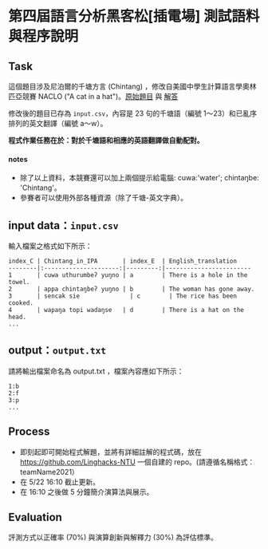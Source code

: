 # 第四屆語言分析黑客松[插電場] 測試語料與程序說明

## Task
這個題目涉及尼泊爾的千塘方言 (Chintang) ，修改自美國中學生計算語言學奧林匹亞競賽 NACLO ("A cat in a hat")。[原始題目](https://www.nacloweb.org/resources/problems/2020/N2020-B.pdf) 與 [解答](https://www.nacloweb.org/resources/problems/2020/N2020-BS.pdf)

修改後的題目已存為 `input.csv`，內容是 23 句的千塘語（編號 1～23）和已亂序排列的英文翻譯（編號 a～w）。

**程式作業任務在於：對於千塘語和相應的英語翻譯做自動配對。**

#### notes
- 除了以上資料，本競賽還可以加上兩個提示給電腦: cuwa:'water'; chintaŋbe: 'Chintang'。  
- 參賽者可以使用外部各種資源（除了千塘-英文字典）。


## input data：`input.csv`
輸入檔案之格式如下所示：

```
index_C | Chintang_in_IPA       | index_E  | English_translation 
--------|:---------------------:|---------:|------------------------
1       | cuwa uthurumbeʔ yuŋno | a        | There is a hole in the towel.
2       | appa chintaŋbeʔ yuŋno | b        | The woman has gone away.
3       | sencak sie	          | c        | The rice has been cooked.
4       | wapaŋa topi wadaŋse   | d        | There is a hat on the head.																						
...
```

## output：`output.txt `
請將輸出檔案命名為 output.txt ，檔案內容應如下所示：

```
1:b
2:f
3:p
...
```


## Process

- 即刻起即可開始程式解題，並將有詳細註解的程式碼，放在 https://github.com/Linghacks-NTU 一個自建的 repo。(請遵循名稱格式：teamName2021）
- 在 5/22 16:10 截止更新。
- 在 16:10 之後做 5 分鐘簡介演算法與展示。



## Evaluation
評測方式以正確率 (70%) 與演算創新與解釋力 (30%) 為評估標準。
